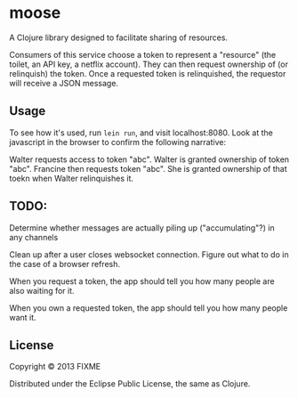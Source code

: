 # moose

A Clojure library designed to facilitate sharing of resources.

Consumers of this service choose a token to represent a "resource" (the toilet, an API key, a netflix account).  They can then request ownership of (or relinquish) the token.  Once a requested token is relinquished, the requestor will receive a JSON message.


## Usage

To see how it's used, run `lein run`, and visit localhost:8080.  Look at the javascript in the browser to confirm the following narrative:

Walter requests access to token "abc".  Walter is granted ownership of token "abc".  Francine then requests token "abc".  She is granted ownership of that toekn when Walter relinquishes it.

## TODO:

Determine whether messages are actually piling up ("accumulating"?) in any channels

Clean up after a user closes websocket connection.  Figure out what to do in the case of a browser refresh.

When you request a token, the app should tell you how many people are also waiting for it.

When you own a requested token, the app should tell you how many people want it.

## License

Copyright © 2013 FIXME

Distributed under the Eclipse Public License, the same as Clojure.
